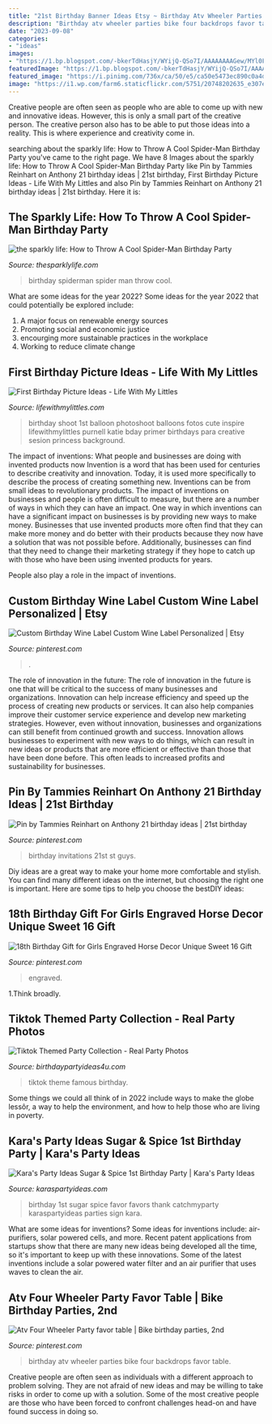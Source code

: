 ```yaml
---
title: "21st Birthday Banner Ideas Etsy ~ Birthday Atv Wheeler Parties Bike Four Backdrops Favor Table"
description: "Birthday atv wheeler parties bike four backdrops favor table"
date: "2023-09-08"
categories:
- "ideas"
images:
- "https://1.bp.blogspot.com/-bkerTdHasjY/WYijQ-QSo7I/AAAAAAAAGew/MYl0FKCNv3E7f6B5DunbWWh-bUv_FnKIACLcBGAs/s1600/Spidermanbirthday-102.jpg"
featuredImage: "https://1.bp.blogspot.com/-bkerTdHasjY/WYijQ-QSo7I/AAAAAAAAGew/MYl0FKCNv3E7f6B5DunbWWh-bUv_FnKIACLcBGAs/s1600/Spidermanbirthday-102.jpg"
featured_image: "https://i.pinimg.com/736x/ca/50/e5/ca50e5473ec890c0a4da887b5dc53bf0--st-birthday-invitations--birthday.jpg"
image: "https://i1.wp.com/farm6.staticflickr.com/5751/20748202635_e307e2bc76_c.jpg?resize=534%2C800&amp;ssl=1"
---
```



Creative people are often seen as people who are able to come up with new and innovative ideas. However, this is only a small part of the creative person. The creative person also has to be able to put those ideas into a reality. This is where experience and creativity come in.

	

		
searching about the sparkly life: How to Throw A Cool Spider-Man Birthday Party you've came to the right page. We have 8 Images about the sparkly life: How to Throw A Cool Spider-Man Birthday Party like Pin by Tammies Reinhart on Anthony 21 birthday ideas | 21st birthday, First Birthday Picture Ideas - Life With My Littles and also Pin by Tammies Reinhart on Anthony 21 birthday ideas | 21st birthday. Here it is:
		
    
## The Sparkly Life: How To Throw A Cool Spider-Man Birthday Party

<img loading=lazy src="https://1.bp.blogspot.com/-bkerTdHasjY/WYijQ-QSo7I/AAAAAAAAGew/MYl0FKCNv3E7f6B5DunbWWh-bUv_FnKIACLcBGAs/s1600/Spidermanbirthday-102.jpg" onerror="this.onerror=null;this.src='https://tse3.mm.bing.net/th?id=OIP.4TwCH13YHy6zvtP2kpVLSgHaE7&amp;pid=15.1';" alt="the sparkly life: How to Throw A Cool Spider-Man Birthday Party">

_Source: thesparklylife.com_

>birthday spiderman spider man throw cool. 

	

What are some ideas for the year 2022?
Some ideas for the year 2022 that could potentially be explored include: 
1. A major focus on renewable energy sources 
2. Promoting social and economic justice 
3. encourging more sustainable practices in the workplace 
4. Working to reduce climate change 

    
## First Birthday Picture Ideas - Life With My Littles

<img loading=lazy src="https://i1.wp.com/farm6.staticflickr.com/5751/20748202635_e307e2bc76_c.jpg?resize=534%2C800&amp;ssl=1" onerror="this.onerror=null;this.src='https://tse3.mm.bing.net/th?id=OIP.FmpInsFgbsrVtn7Oedz70gHaLG&amp;pid=15.1';" alt="First Birthday Picture Ideas - Life With My Littles">

_Source: lifewithmylittles.com_

>birthday shoot 1st balloon photoshoot balloons fotos cute inspire lifewithmylittles purnell katie bday primer birthdays para creative sesion princess background. 

	

The impact of inventions: What people and businesses are doing with invented products now
Invention is a word that has been used for centuries to describe creativity and innovation. Today, it is used more specifically to describe the process of creating something new. Inventions can be from small ideas to revolutionary products. The impact of inventions on businesses and people is often difficult to measure, but there are a number of ways in which they can have an impact. 
One way in which inventions can have a significant impact on businesses is by providing new ways to make money. Businesses that use invented products more often find that they can make more money and do better with their products because they now have a solution that was not possible before. Additionally, businesses can find that they need to change their marketing strategy if they hope to catch up with those who have been using invented products for years. 

People also play a role in the impact of inventions.

    
## Custom Birthday Wine Label Custom Wine Label Personalized | Etsy

<img loading=lazy src="https://i.pinimg.com/736x/b1/12/9f/b1129f4498720246e187379f2eda530d.jpg" onerror="this.onerror=null;this.src='https://tse1.mm.bing.net/th?id=OIP.eUj4-eETyieHdHSFVJ8PuAHaHa&amp;pid=15.1';" alt="Custom Birthday Wine Label Custom Wine Label Personalized | Etsy">

_Source: pinterest.com_

>. 

	

The role of innovation in the future:
The role of innovation in the future is one that will be critical to the success of many businesses and organizations. Innovation can help increase efficiency and speed up the process of creating new products or services. It can also help companies improve their customer service experience and develop new marketing strategies.
However, even without innovation, businesses and organizations can still benefit from continued growth and success. Innovation allows businesses to experiment with new ways to do things, which can result in new ideas or products that are more efficient or effective than those that have been done before. This often leads to increased profits and sustainability for businesses.

    
## Pin By Tammies Reinhart On Anthony 21 Birthday Ideas | 21st Birthday

<img loading=lazy src="https://i.pinimg.com/736x/ca/50/e5/ca50e5473ec890c0a4da887b5dc53bf0--st-birthday-invitations--birthday.jpg" onerror="this.onerror=null;this.src='https://tse1.mm.bing.net/th?id=OIP._nqu3tZg1w798bMMS7W4oQHaKU&amp;pid=15.1';" alt="Pin by Tammies Reinhart on Anthony 21 birthday ideas | 21st birthday">

_Source: pinterest.com_

>birthday invitations 21st st guys. 

	

Diy ideas are a great way to make your home more comfortable and stylish. You can find many different ideas on the internet, but choosing the right one is important. Here are some tips to help you choose the bestDIY ideas:

    
## 18th Birthday Gift For Girls Engraved Horse Decor Unique Sweet 16 Gift

<img loading=lazy src="https://i.pinimg.com/736x/ed/be/86/edbe86617d4633f961a70e184c73aa93.jpg" onerror="this.onerror=null;this.src='https://tse3.mm.bing.net/th?id=OIP.T9DJPrZZrCnk6jtu1b0JcQHaLG&amp;pid=15.1';" alt="18th Birthday Gift for Girls Engraved Horse Decor Unique Sweet 16 Gift">

_Source: pinterest.com_

>engraved. 

	

1.Think broadly.

    
## Tiktok Themed Party Collection - Real Party Photos

<img loading=lazy src="https://birthdaypartyideas4u.com/wp-content/uploads/2020/10/TIkTok-Famous.jpg" onerror="this.onerror=null;this.src='https://tse3.mm.bing.net/th?id=OIP.KyttZHP0OwQqwEIDi8E9uwHaLZ&amp;pid=15.1';" alt="Tiktok Themed Party Collection - Real Party Photos">

_Source: birthdaypartyideas4u.com_

>tiktok theme famous birthday. 

	

Some things we could all think of in 2022 include ways to make the globe lessôr, a way to help the environment, and how to help those who are living in poverty.

    
## Kara&#039;s Party Ideas Sugar &amp; Spice 1st Birthday Party | Kara&#039;s Party Ideas

<img loading=lazy src="http://karaspartyideas.com/wp-content/uploads/2016/06/Sugar-Spice-1st-Birthday-Party-via-Karas-Party-Ideas-KarasPartyIdeas.com4_.jpeg" onerror="this.onerror=null;this.src='https://tse3.mm.bing.net/th?id=OIP.VsdR9oKnmUuhfYLItg0n_AHaLI&amp;pid=15.1';" alt="Kara&#039;s Party Ideas Sugar &amp; Spice 1st Birthday Party | Kara&#039;s Party Ideas">

_Source: karaspartyideas.com_

>birthday 1st sugar spice favor favors thank catchmyparty karaspartyideas parties sign kara. 

	

What are some ideas for inventions?
Some ideas for inventions include: air-purifiers, solar powered cells, and more. Recent patent applications from startups show that there are many new ideas being developed all the time, so it's important to keep up with these innovations. Some of the latest inventions include a solar powered water filter and an air purifier that uses waves to clean the air.

    
## Atv Four Wheeler Party Favor Table | Bike Birthday Parties, 2nd

<img loading=lazy src="https://i.pinimg.com/736x/f9/ca/c8/f9cac8e765af416c011bf89fcae5cba5.jpg" onerror="this.onerror=null;this.src='https://tse3.mm.bing.net/th?id=OIP.WxVRmZC2VRUL_MV_hWLEsAHaFj&amp;pid=15.1';" alt="Atv Four Wheeler Party favor table | Bike birthday parties, 2nd">

_Source: pinterest.com_

>birthday atv wheeler parties bike four backdrops favor table. 

	

Creative people are often seen as individuals with a different approach to problem solving. They are not afraid of new ideas and may be willing to take risks in order to come up with a solution. Some of the most creative people are those who have been forced to confront challenges head-on and have found success in doing so.

